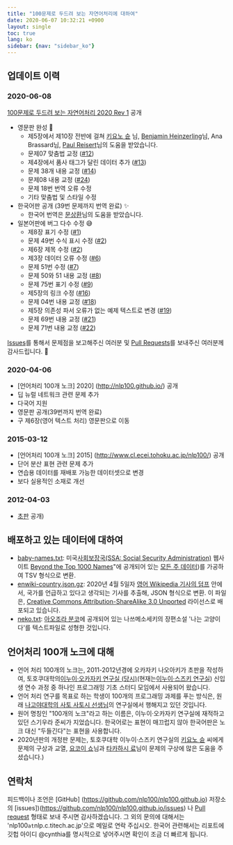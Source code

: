```yaml
---
title: "100문제로 두드려 보는 자연어처리에 대하여"
date: 2020-06-07 10:32:21 +0900
layout: single
toc: true
lang: ko
sidebar: {nav: "sidebar_ko"}
---
```


## 업데이트 이력

### 2020-06-08
[100문제로 두드려 보는 자연어처리 2020 Rev 1](http://nlp100.github.io/) 공개

+ 영문판 완성 :tada:
  + 제5장에서 제10장 전반에 걸쳐 [키요노 슌](https://butsugiri.github.io/) 님, [Benjamin Heinzerling](https://bheinzerling.github.io/)님, Ana Brassard님, [Paul Reisert](http://www.cl.ecei.tohoku.ac.jp/~preisert/)님의 도움을 받았습니다.
  + 문제07 맞춤법 교정 ([#12](https://github.com/nlp100/nlp100.github.io/pull/12))
  + 제4장에서 품사 태그가 달린 데이터 추가 ([#13](https://github.com/nlp100/nlp100.github.io/issues/13))
  + 문제 38개 내용 교정 ([#14](https://github.com/nlp100/nlp100.github.io/issues/14))
  + 문제08 내용 교정 ([#24](https://github.com/nlp100/nlp100.github.io/pull/24))
  + 문제 18번 번역 오류 수정
  + 기타 맞춤법 및 스타일 수정
+ 한국어판 공개 (39번 문제까지 번역 완료) :sparkles:
  + 한국어 번역은 [문상환](https://sangwhan.com/)님의 도움을 받았습니다.
+ 일본어판에 버그 다수 수정 :sweat_smile:
  + 제8장 표기 수정 ([#1](https://github.com/nlp100/nlp100.github.io/pull/1))
  + 문제 49번 수식 표시 수정 ([#2](https://github.com/nlp100/nlp100.github.io/pull/2))
  + 제6장 제목 수정 ([#2](https://github.com/nlp100/nlp100.github.io/pull/2))
  + 제3장 데이터 오류 수정 ([#6](https://github.com/nlp100/nlp100.github.io/issues/6))
  + 문제 51번 수정 ([#7](https://github.com/nlp100/nlp100.github.io/issues/7))
  + 문제 50와 51 내용 교정 ([#8](https://github.com/nlp100/nlp100.github.io/pull/8))
  + 문제 75번 표기 수정 ([#9](https://github.com/nlp100/nlp100.github.io/pull/9))
  + 제5장의 링크 수정 ([#16](https://github.com/nlp100/nlp100.github.io/pull/16))
  + 문제 04번 내용 교정 ([#18](https://github.com/nlp100/nlp100.github.io/pull/18))
  + 제5장 의존성 파서 오류가 없는 예제 텍스트로 변경 ([#19](https://github.com/nlp100/nlp100.github.io/issues/19))
  + 문제 69번 내용 교정 ([#21](https://github.com/nlp100/nlp100.github.io/issues/21))
  + 문제 71번 내용 교정 ([#22](https://github.com/nlp100/nlp100.github.io/issues/22))

[Issues](https://github.com/nlp100/nlp100.github.io/issues)를 통해서 문제점을 보고해주신 여러분 및 [Pull Requests](https://github.com/nlp100/nlp100.github.io/pulls)를 보내주신 여러분께 감사드립니다. :pray:

### 2020-04-06
+ [언어처리 100개 노크] 2020] (http://nlp100.github.io/) 공개
+ 딥 뉴럴 네트워크 관련 문제 추가
+ 다국어 지원
+ 영문판 공개(39번까지 번역 완료)
+ 구 제6장(영어 텍스트 처리) 영문판으로 이동

### 2015-03-12
+ [언어처리 100개 노크] 2015] (http://www.cl.ecei.tohoku.ac.jp/nlp100/) 공개
+ 단어 분산 표현 관련 문제 추가
+ 연습용 데이터를 재배포 가능한 데이터셋으로 변경
+ 보다 실용적인 소재로 개선

### 2012-04-03
+ [초판](http://www.cl.ecei.tohoku.ac.jp/index.php?NLP%20100%20Drill%20Exercises) 공개)

## 배포하고 있는 데이터에 대하여

+ [baby-names.txt](/data/baby-names.txt): 미국[사회보장국(SSA: Social Security Administration)](http://www.ssa.gov/) 웹사이트 [Beyond the Top 1000 Names](https://www.ssa.gov/oact/babynames/limits.html)"에 공개되어 있는 [모든 주 데이터](https://www.ssa.gov/oact/babynames/names.zip))를 가공하여 TSV 형식으로 변환.
+ [enwiki-country.json.gz](/data/enwiki-country.json.gz): 2020년 4월 5일자 [영어 Wikipedia 기사의 덤프](http://dumps.wikimedia.org/enwiki/latest/enwiki-latest-pages-articles.xml.bz2) 안에서, 국가를 언급하고 있다고 생각되는 기사를 추출해, JSON 형식으로 변환. 이 파일은, [Creative Commons Attribution-ShareAlike 3.0 Unported](http://creativecommons.org/licenses/by-sa/3.0/legalcode) 라이선스로 배포되고 있습니다.
+ [neko.txt](/data/neko.txt): [아오조라 분코](http://www.aozora.gr.jp/)에 공개되어 있는 나쓰메소세키의 장편소설 '나는 고양이다'를 텍스트파일로 성형한 것입니다.

## 언어처리 100개 노크에 대해

+ 언어 처리 100개의 노크는, 2011-2012년경에 오카자키 나오아키가 초판을 작성하여, 토호쿠대학의[이누이·오카자키 연구실 (당시)](http://www.cl.ecei.tohoku.ac.jp/)(현재는[이누이·스즈키 연구실](https://www.nlp.ecei.tohoku.ac.jp/)) 신입생 연수 과정 중 하나인 프로그래밍 기초 스터디 모임에서 사용되어 왔습니다.
+ 언어 처리 연구를 목표로 하는 학생이 100개의 프로그래밍 과제를 푸는 방식은, 원래 [나고야대학의 사토 사토시 선생님](https://sites.google.com/site/sslabnagoya/)의 연구실에서 행해지고 있던 것입니다.
+ 원어 명칭인 "100개의 노크"라고 하는 이름은, 이누이·오카자키 연구실에 재적하고 있던 스기우라 준씨가 지었습니다. 한국어로는 표현이 매끄럽지 않아 한국어판은 노크 대신 "두들긴다"는 표현을 사용합니다.
+ 2020년판의 개정판 문제는, 토호쿠대학 이누이·스즈키 연구실의 [키요노 슌](https://butsugiri.github.io/) 씨에게 문제의 구상과 교열, [요코이 쇼](http://www.cl.ecei.tohoku.ac.jp/~yokoi/)님과 [타카하시 료](https://reiyw.com/)님이 문제의 구상에 많은 도움을 주셨습니다.)

## 연락처

피드백이나 조언은 [GitHub] (https://github.com/nlp100/nlp100.github.io) 저장소의 [issues])(https://github.com/nlp100/nlp100.github.io/issues) 나 [Pull request](https://github.com/nlp100/nlp100.github.io/pulls) 형태로 보내 주시면 감사하겠습니다. 그 외의 문의에 대해서는 'nlp100`at`nlp.c.titech.ac.jp'으로 메일로 연락 주십시오. 한국어 관련해서는 리포트에 깃헙 아이디 @cynthia를 명시적으로 넣어주시면 확인이 조금 더 빠르게 됩니다.
